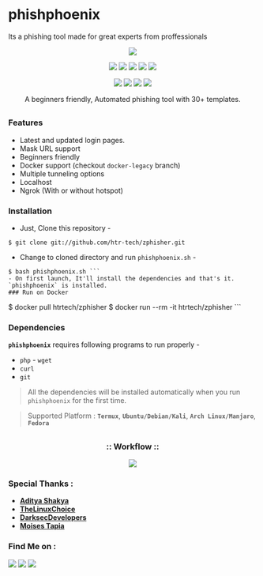 # phishphoenix
Its a phishing tool made for great experts from proffessionals
<!-- phishphoenix --> 
<p align="center">
<img src=".imgs/logo.png">
</p>

<p align="center">
<img src="https://img.shields.io/badge/Version-2.1-green?style=for-the-badge">
<img src="https://img.shields.io/github/license/htr-tech/zphisher?style=for-the-badge">
<img src="https://img.shields.io/github/stars/htr-tech/zphisher?style=for-the-badge">
<img src="https://img.shields.io/github/issues/htr-tech/zphisher?color=red&style=for-the-badge">
<img src="https://img.shields.io/github/forks/htr-tech/zphisher?color=teal&style=for-the-badge">
</p>

<p align="center">
<img src="https://img.shields.io/badge/Author-HTR--Tech-cyan?style=flat-square">
<img src="https://img.shields.io/badge/Open%20Source-Yes-cyan?style=flat-square"> <img src="https://img.shields.io/badge/MADE%20IN-BANGLADESH-green?colorA=%23ff0000&colorB=%23017e40&style=flat-square"> <img src="https://img.shields.io/badge/Written%20In-Bash-cyan?style=flat-square">
</p> <p align="center">A beginners friendly, Automated phishing tool with 30+ templates.</p>

##

### Features

- Latest and updated login pages.
- Mask URL support
- Beginners friendly
- Docker support (checkout `docker-legacy` branch)
- Multiple tunneling options
- Localhost
- Ngrok (With or without hotspot)


### Installation

- Just, Clone this repository -
```
$ git clone git://github.com/htr-tech/zphisher.git
```
- Change to cloned directory and run `phishphoenix.sh` -
``` $ cd phishphoenix
$ bash phishphoenix.sh ```
- On first launch, It'll install the dependencies and that's it. `phishphoenix` is installed. 
### Run on Docker
```
$ docker pull htrtech/zphisher
$ docker run --rm -it htrtech/zphisher ```
### Dependencies
**`phishphoenix`** requires following programs to run properly -
- `php` - `wget`
- `curl`
- `git`
> All the dependencies will be installed automatically when you run `phishphoenix` for the first time.

> Supported Platform : **`Termux`**, **`Ubuntu/Debian/Kali`**, **`Arch Linux/Manjaro`**, **`Fedora`**

##

<h3 align="center">
:: Workflow ::
</h3>
<p align="center">
<img src=".imgs/wf.gif"/>
</p>

### Special Thanks :

- [**Aditya Shakya**](https://github.com/adi1090x)
- [**TheLinuxChoice**](https://twitter.com/linux_choice)
- [**DarksecDevelopers**](https://github.com/DarksecDevelopers)
- [**Moises Tapia**](https://github.com/MoisesTapia)


### Find Me on :
<p align="left">
<a href="https://github.com/htr-tech" target="_blank"><img src="https://img.shields.io/badge/Github-HTR--TECH-green?style=for-the-badge&logo=github"></a>
<a href="https://www.instagram.com/tahmid.rayat" target="_blank"><img src="https://img.shields.io/badge/IG-%40tahmid.rayat-red?style=for-the-badge&logo=instagram"></a>
<a href="https://m.me/tahmid.rayat.official" target="_blank"><img src="https://img.shields.io/badge/Chat-Messenger-blue?style=for-the-badge&logo=messenger"></a>
</p>
